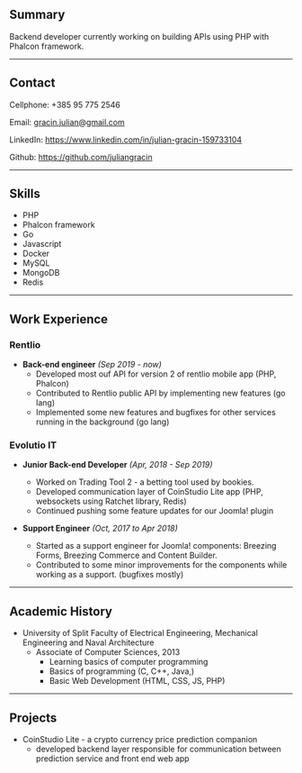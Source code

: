 ## Summary

Backend developer currently working on building APIs using PHP with Phalcon framework.


***


## Contact 

Cellphone: +385 95 775 2546

Email: gracin.julian@gmail.com

LinkedIn: https://www.linkedin.com/in/julian-gracin-159733104

Github: https://github.com/juliangracin

***


## Skills

 - PHP
 - Phalcon framework
 - Go
 - Javascript
 - Docker
 - MySQL
 - MongoDB
 - Redis

***


## Work Experience


### Rentlio

- **Back-end engineer** *(Sep 2019 - now)*
    - Developed most ouf API for version 2 of rentlio mobile app (PHP, Phalcon)
    - Contributed to Rentlio public API by implementing new features (go lang)
    - Implemented some new features and bugfixes for other services running in the background (go lang)


### Evolutio IT

- **Junior Back-end Developer** *(Apr, 2018 - Sep 2019)*
    - Worked on Trading Tool 2 - a betting tool used by bookies.
    - Developed communication layer of CoinStudio Lite app (PHP, websockets using Ratchet library, Redis)
    - Continued pushing some feature updates for our Joomla! plugin

- **Support Engineer** *(Oct, 2017 to Apr 2018)*
    - Started as a support engineer for Joomla! components: Breezing Forms, Breezing Commerce and Content Builder.
    - Contributed to some minor improvements for the components while working as a support. (bugfixes mostly)

***


## Academic History

- University of Split Faculty of Electrical Engineering, Mechanical Engineering and Naval Architecture
    - Associate of Computer Sciences, 2013
        - Learning basics of computer programming
        - Basics of programming (C, C++, Java,)
        - Basic Web Development (HTML, CSS, JS, PHP)

***


## Projects

- CoinStudio Lite - a crypto currency price prediction companion
    - developed backend layer responsible for communication between prediction service and front end web app
